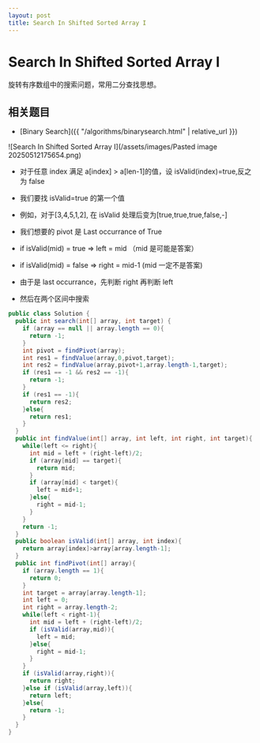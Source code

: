 ```yaml
---
layout: post
title: Search In Shifted Sorted Array I
---
```


# Search In Shifted Sorted Array I

旋转有序数组中的搜索问题，常用二分查找思想。

## 相关题目

- [Binary Search]({{ "/algorithms/binarysearch.html" | relative_url }})

![Search In Shifted Sorted Array I](/assets/images/Pasted image 20250512175654.png)

- 对于任意 index 满足 a[index] > a[len-1]的值，设 isValid(index)=true,反之为 false
- 我们要找 isValid=true 的第一个值
- 例如，对于[3,4,5,1,2], 在 isValid 处理后变为[true,true,true,false,-]
- 我们想要的 pivot 是 Last occurrance of True

- if isValid(mid) = true => left = mid （mid 是可能是答案）
- if isValid(mid) = false => right = mid-1 (mid 一定不是答案)
- 由于是 last occurrance，先判断 right 再判断 left
- 然后在两个区间中搜索

```java
public class Solution {
  public int search(int[] array, int target) {
    if (array == null || array.length == 0){
      return -1;
    }
    int pivot = findPivot(array);
    int res1 = findValue(array,0,pivot,target);
    int res2 = findValue(array,pivot+1,array.length-1,target);
    if (res1 == -1 && res2 == -1){
      return -1;
    }
    if (res1 == -1){
      return res2;
    }else{
      return res1;
    }
  }
  public int findValue(int[] array, int left, int right, int target){
    while(left <= right){
      int mid = left + (right-left)/2;
      if (array[mid] == target){
        return mid;
      }
      if (array[mid] < target){
        left = mid+1;
      }else{
        right = mid-1;
      }
    }
    return -1;
  }
  public boolean isValid(int[] array, int index){
    return array[index]>array[array.length-1];
  }
  public int findPivot(int[] array){
    if (array.length == 1){
      return 0;
    }
    int target = array[array.length-1];
    int left = 0;
    int right = array.length-2;
    while(left < right-1){
      int mid = left + (right-left)/2;
      if (isValid(array,mid)){
        left = mid;
      }else{
        right = mid-1;
      }
    }
    if (isValid(array,right)){
      return right;
    }else if (isValid(array,left)){
      return left;
    }else{
      return -1;
    }
  }
}
```
